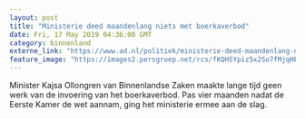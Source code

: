 ```yaml
---
layout: post
title: "Ministerie deed maandenlang niets met boerkaverbod"
date: Fri, 17 May 2019 04:36:00 GMT
category: binnenland
externe_link: "https://www.ad.nl/politiek/ministerie-deed-maandenlang-niets-met-boerkaverbod~afe59f9f/"
feature_image: "https://images2.persgroep.net/rcs/fKQHSYpiz5x2So7fMjqHEMz0nao/diocontent/146125796/_fitwidth/400/?appId=21791a8992982cd8da851550a453bd7f&quality=0.7"
---
```


Minister Kajsa Ollongren van Binnenlandse Zaken maakte lange tijd geen werk van de invoering van het boerkaverbod. Pas vier maanden nadat de Eerste Kamer de wet aannam, ging het ministerie ermee aan de slag.
